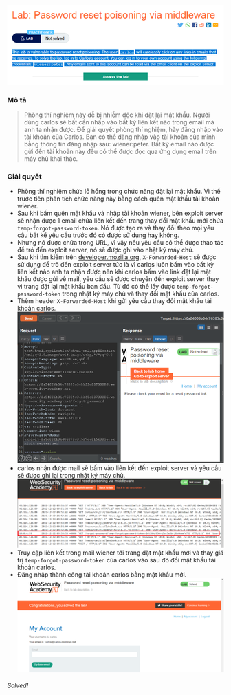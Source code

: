 ![](img/47.png)
### Mô tả
> Phòng thí nghiệm này dễ bị nhiễm độc khi đặt lại mật khẩu. Người dùng carlos sẽ bất cẩn nhấp vào bất kỳ liên kết nào trong email mà anh ta nhận được. Để giải quyết phòng thí nghiệm, hãy đăng nhập vào tài khoản của Carlos. Bạn có thể đăng nhập vào tài khoản của mình bằng thông tin đăng nhập sau: wiener:peter. Bất kỳ email nào được gửi đến tài khoản này đều có thể được đọc qua ứng dụng email trên máy chủ khai thác.
### Giải quyết
- Phòng thí nghiệm chứa lỗ hổng trong chức năng đặt lại mật khẩu. Vì thế trước tiên phân tích chức năng này bằng cách quên mật khẩu tài khoản wiener.
- Sau khi bấm quên mật khẩu và nhập tài khoản wiener, bên exploit server sẽ nhận được 1 email chứa liên kết đến trang thay đổi mật khẩu mới chứa `temp-forgot-password-token`. Nó được tạo ra và thay đổi theo mọi yêu cầu bất kể yêu cầu trước đó có được sử dụng hay không.
- Nhưng nó được chứa trong URL, vì vậy nếu yêu cầu có thể được thao tác để trỏ đến exploit server, nó sẽ được ghi vào nhật ký máy chủ. 
- Sau khi tìm kiếm trên [developer.mozilla.org](https://developer.mozilla.org/en-US/docs/Web/HTTP/Headers), `X-Forwarded-Host` sẽ được sử dụng để trỏ đến exploit server tức là vì carlos luôn bấm vào bất kỳ liên kết nào anh ta nhận được nên khi carlos bấm vào link đặt lại mật khẩu được gửi về mail, yêu cầu sẽ được chuyển đến exploit server thay vì trang đặt lại mật khẩu ban đầu. Từ đó có thể lấy được `temp-forgot-password-token` trong nhật ký máy chủ và thay đổi mật khẩu của carlos.
- Thêm header `X-Forwarded-Host` khi gửi yêu cầu thay đổi mật khẩu tài khoản carlos.
![](img/48.png)
- carlos nhận được mail sẽ bấm vào liên kết đến exploit server và yêu cầu sẽ được ghi lại trong nhật ký máy chủ.
![](img/49.png)
- Truy cập liên kết trong mail wiener tới trang đặt mật khẩu mới và thay giá trị `temp-forgot-password-token` của carlos vào sau đó đổi mật khẩu tài khoản carlos.
- Đăng nhập thành công tài khoản carlos bằng mật khẩu mới.
![](img/51.png)
###### Solved!

